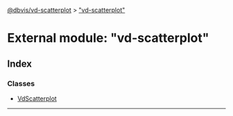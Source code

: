 [@dbvis/vd-scatterplot](../README.md) > ["vd-scatterplot"](../modules/_vd_scatterplot_.md)

# External module: "vd-scatterplot"

## Index

### Classes

* [VdScatterplot](../classes/_vd_scatterplot_.vdscatterplot.md)

---

